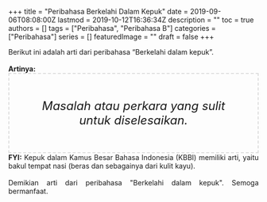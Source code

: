 +++
title = "Peribahasa Berkelahi Dalam Kepuk"
date = 2019-09-06T08:08:00Z
lastmod = 2019-10-12T16:36:34Z
description = ""
toc = true
authors = []
tags = ["Peribahasa", "Peribahasa B"]
categories = ["Peribahasa"]
series = []
featuredImage = ""
draft = false
+++

<div dir="ltr" style="text-align: left;" trbidi="on"><div style="text-align: justify;">Berikut ini adalah arti dari peribahasa “Berkelahi dalam kepuk”.</div><br /><div style="text-align: justify;"><b>Artinya:</b></div><div style="border: 2px dashed #ddd; font-size: 24px; height: auto; margin: 0 auto; padding: 50px; text-align: center; width: auto;"><i>Masalah atau perkara yang sulit untuk diselesaikan.</i></div><div style="text-align: justify;"><b>FYI:</b> Kepuk dalam Kamus Besar Bahasa Indonesia (KBBI) memiliki arti, yaitu bakul tempat nasi (beras dan sebagainya dari kulit kayu).<br /><br /></div><div style="text-align: justify;">Demikian arti dari peribahasa "Berkelahi dalam kepuk". Semoga bermanfaat.</div></div>
